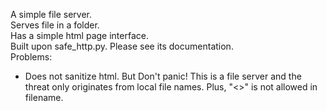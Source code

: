 A simple file server.  
Serves file in a folder.  
Has a simple html page interface.  
Built upon safe_http.py. Please see its documentation.  
Problems:  
* Does not sanitize html. But Don't panic! This is a file server and the threat only originates from local file names. Plus, "<>" is not allowed in filename.  

